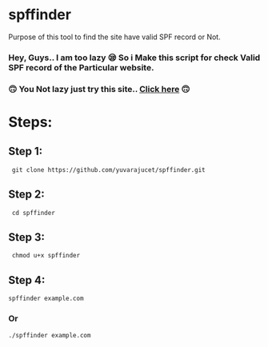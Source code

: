 # spffinder
Purpose of this tool to find the site have valid SPF record or Not.


### Hey, Guys.. I am too lazy 😪 So i Make this script for check Valid SPF record of the Particular website. 
### 🙃 You Not lazy just try this site.. <a href="https://www.kitterman.com/spf/validate.html">Click here</a> 🙃

# Steps:
## Step 1:

``` git clone https://github.com/yuvarajucet/spffinder.git```
## Step 2:

``` cd spffinder```

## Step 3:
``` chmod u+x spffinder```

## Step 4:

```spffinder example.com```

### Or
```./spffinder example.com```
